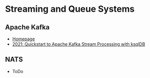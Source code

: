 # Streaming and Queue Systems

## Apache Kafka

* [Homepage](https://kafka.apache.org/)
* [2021: Quickstart to Apache Kafka Stream Processing with ksqlDB](https://thenewstack.io/quickstart-to-apache-kafka-stream-processing-with-ksqldb/)

## NATS

* ToDo

